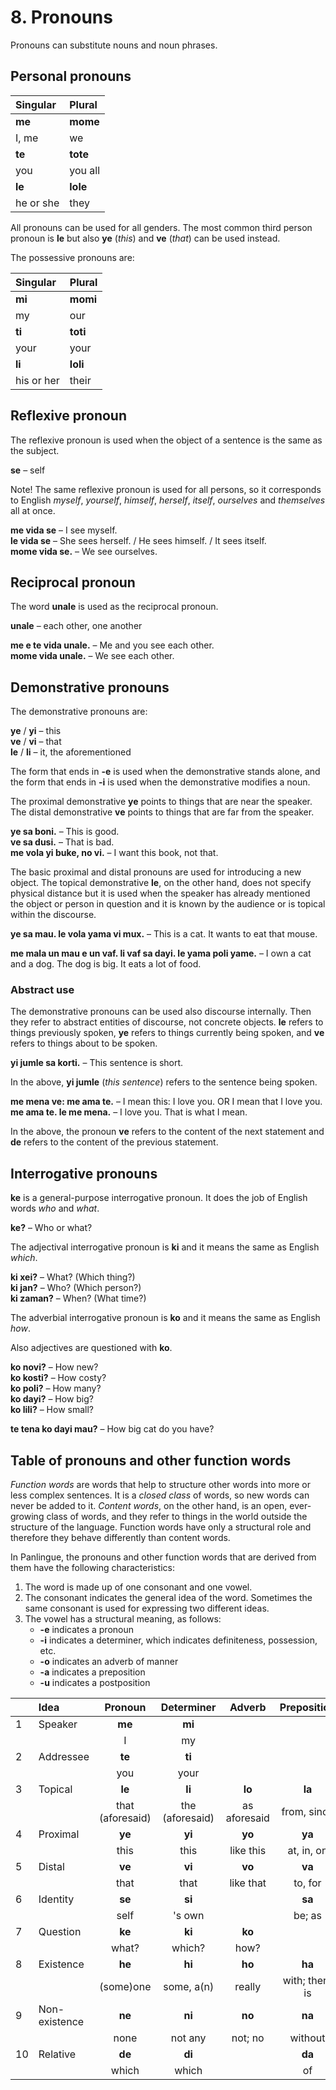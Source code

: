 
# 8. Pronouns

Pronouns can substitute nouns and noun phrases.

## Personal pronouns

| Singular    | Plural       |
|:------------|:-------------|
| **me**      | **mome**     |
| I, me       | we           |
| **te**      | **tote**     |
| you         | you all      |
| **le**      | **lole**     |
| he or she   | they         |

All pronouns can be used for all genders.
The most common third person pronoun is **le**
but also **ye** (_this_) and **ve** (_that_) can be used instead.

The possessive pronouns are:

| Singular    | Plural       |
|:------------|:-------------|
| **mi**      | **momi**     |
| my          | our          |
| **ti**      | **toti**     |
| your        | your         |
| **li**      | **loli**     |
| his or her  | their        |


## Reflexive pronoun

The reflexive pronoun is used when the object of a sentence is the same as the subject.

**se**
– self

Note! The same reflexive pronoun is used for all persons,
so it corresponds to English _myself_, _yourself_, _himself_, _herself_, _itself_, _ourselves_ and _themselves_ all at once.

**me vida se**
– I see myself.  
**le vida se**
– She sees herself. / He sees himself. / It sees itself.  
**mome vida se.**
– We see ourselves.

## Reciprocal pronoun

The word **unale** is used as the reciprocal pronoun.

**unale**
– each other, one another

**me e te vida unale.**
– Me and you see each other.  
**mome vida unale.**
– We see each other.


## Demonstrative pronouns

The demonstrative pronouns are:

**ye** / **yi**
– this  
**ve** / **vi**
– that  
**le** / **li**
– it, the aforementioned

The form that ends in **-e** is used when the demonstrative stands alone,
and the form that ends in **-i** is used when the demonstrative modifies a noun.

The proximal demonstrative **ye** points to things that are near the speaker.
The distal demonstrative **ve** points to things that are far from the speaker.

**ye sa boni.**
– This is good.  
**ve sa dusi.**
– That is bad.  
**me vola yi buke, no vi.**
– I want this book, not that.

The basic proximal and distal pronouns are used for introducing a new object.
The topical demonstrative **le**, on the other hand,
does not specify physical distance
but it is used when the speaker has already mentioned the object or person in question
and it is known by the audience or is topical within the discourse.

**ye sa mau. le vola yama vi mux.**
– This is a cat. It wants to eat that mouse.

**me mala un mau e un vaf. li vaf sa dayi. le yama poli yame.**
– I own a cat and a dog. The dog is big. It eats a lot of food.


### Abstract use

The demonstrative pronouns can be used also discourse internally.
Then they refer to abstract entities of discourse, not concrete objects.
**le** refers to things previously spoken,
**ye** refers to things currently being spoken,
and **ve** refers to things about to be spoken.

**yi jumle sa korti.**
– This sentence is short.

In the above, **yi jumle** (_this sentence_) refers to the sentence being spoken.

**me mena ve: me ama te.**
– I mean this: I love you. OR I mean that I love you.  
**me ama te. le me mena.**
– I love you. That is what I mean.

In the above, the pronoun **ve** refers to the content of the next statement
and **de** refers to the content of the previous statement.


## Interrogative pronouns

**ke** is a general-purpose interrogative pronoun.
It does the job of English words _who_ and _what_.

**ke?**
– Who or what?  

The adjectival interrogative pronoun is **ki**
and it means the same as English _which_.

**ki xei?**
– What? (Which thing?)  
**ki jan?**
– Who? (Which person?)  
**ki zaman?**
– When? (What time?)  

The adverbial interrogative pronoun is **ko**
and it means the same as English _how_.

Also adjectives are questioned with **ko**.

**ko novi?**
– How new?  
**ko kosti?**
– How costy?  
**ko poli?**
– How many?  
**ko dayi?**
– How big?  
**ko lili?**
– How small?

**te tena ko dayi mau?**
– How big cat do you have?


## Table of pronouns and other function words

_Function words_ are words that help to structure other words into more or less complex sentences.
It is a _closed class_ of words, so new words can never be added to it.
_Content words_, on the other hand, is an open, ever-growing class of words,
and they refer to things in the world outside the structure of the language.
Function words have only a structural role
and therefore they behave differently than content words.

In Panlingue, the pronouns and other function words that are derived from them have the following characteristics:

1. The word is made up of one consonant and one vowel.
2. The consonant indicates the general idea of the word.
   Sometimes the same consonant is used for expressing two different ideas.
3. The vowel has a structural meaning, as follows:
    - **-e** indicates a pronoun
    - **-i** indicates a determiner,
      which indicates definiteness, possession, etc.
    - **-o** indicates an adverb of manner
    - **-a** indicates a preposition
    - **-u** indicates a postposition

|  | Idea          | Pronoun            | Determiner         | Adverb             | Preposition        | Postposition       |
|--|:--------------|:------------------:|:------------------:|:------------------:|:------------------:|:------------------:|
| 1| Speaker       | **me**             | **mi**             |                    |                    |                    |
|  |               | I                  | my                 |                    |                    |                    |
| 2| Addressee     | **te**             | **ti**             |                    |                    |                    |
|  |               | you                | your               |                    |                    |                    |
| 3| Topical       | **le**             | **li**             | **lo**             | **la**             |                    |
|  |               | that (aforesaid)   | the (aforesaid)    | as aforesaid       | from, since        |                    |
| 4| Proximal      | **ye**             | **yi**             | **yo**             | **ya**             |                    |
|  |               | this               | this               | like this          | at, in, on         |                    |
| 5| Distal        | **ve**             | **vi**             | **vo**             | **va**             |                    |
|  |               | that               | that               | like that          | to, for            |                    |
| 6| Identity      | **se**             | **si**             |                    | **sa**             |                    |
|  |               | self               | 's own             |                    | be; as             |                    |
| 7| Question      | **ke**             | **ki**             | **ko**             |                    |                    |
|  |               | what?              | which?             | how?               |                    |                    |
| 8| Existence     | **he**             | **hi**             | **ho**             | **ha**             |                    |
|  |               | (some)one          | some, a(n)         | really             | with; there is     |                    |
| 9| Non-existence | **ne**             | **ni**             | **no**             | **na**             |                    |
|  |               | none               | not any            | not; no            | without            |                    |
|10| Relative      | **de**             | **di**             |                    | **da**             | **du**             |
|  |               | which              | which              |                    | of                 | 's                 |

